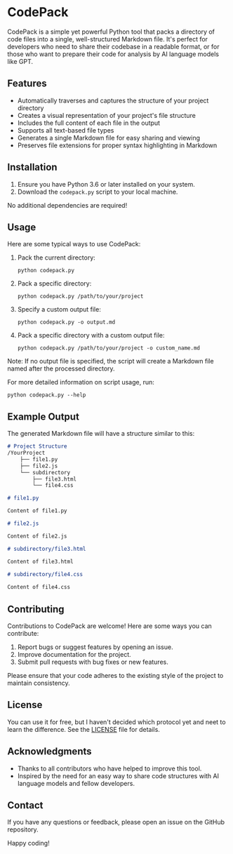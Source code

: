 # CodePack

CodePack is a simple yet powerful Python tool that packs a directory of code files into a single, well-structured Markdown file. It's perfect for developers who need to share their codebase in a readable format, or for those who want to prepare their code for analysis by AI language models like GPT.

## Features

- Automatically traverses and captures the structure of your project directory
- Creates a visual representation of your project's file structure
- Includes the full content of each file in the output
- Supports all text-based file types
- Generates a single Markdown file for easy sharing and viewing
- Preserves file extensions for proper syntax highlighting in Markdown

## Installation

1. Ensure you have Python 3.6 or later installed on your system.
2. Download the `codepack.py` script to your local machine.

No additional dependencies are required!

## Usage

Here are some typical ways to use CodePack:

1. Pack the current directory:
   ```
   python codepack.py
   ```

2. Pack a specific directory:
   ```
   python codepack.py /path/to/your/project
   ```

3. Specify a custom output file:
   ```
   python codepack.py -o output.md
   ```

4. Pack a specific directory with a custom output file:
   ```
   python codepack.py /path/to/your/project -o custom_name.md
   ```

Note: If no output file is specified, the script will create a Markdown file named after the processed directory.

For more detailed information on script usage, run:
```
python codepack.py --help
```

## Example Output

The generated Markdown file will have a structure similar to this:

```markdown
# Project Structure
/YourProject
    ├── file1.py
    ├── file2.js
    └── subdirectory
        ├── file3.html
        └── file4.css

# file1.py

Content of file1.py

# file2.js

Content of file2.js

# subdirectory/file3.html

Content of file3.html

# subdirectory/file4.css
​
Content of file4.css

```

## Contributing

Contributions to CodePack are welcome! Here are some ways you can contribute:

1. Report bugs or suggest features by opening an issue.
2. Improve documentation for the project.
3. Submit pull requests with bug fixes or new features.

Please ensure that your code adheres to the existing style of the project to maintain consistency.

## License

You can use it for free, but I haven't decided which protocol yet and neet to learn the difference.
See the [LICENSE](LICENSE) file for details.

## Acknowledgments

- Thanks to all contributors who have helped to improve this tool.
- Inspired by the need for an easy way to share code structures with AI language models and fellow developers.

## Contact

If you have any questions or feedback, please open an issue on the GitHub repository.

Happy coding!
